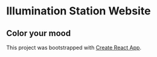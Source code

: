 # Illumination Station Website
## Color your mood

This project was bootstrapped with [Create React App](https://github.com/facebookincubator/create-react-app).
